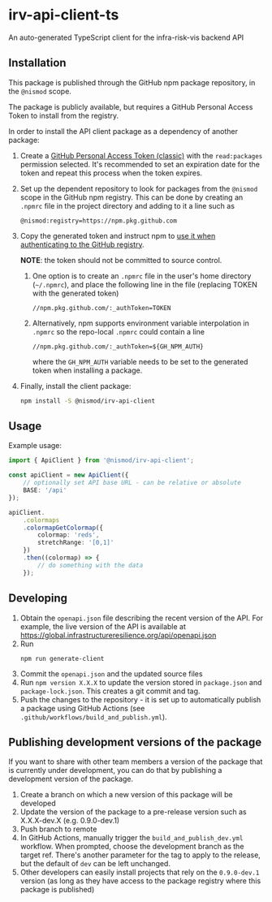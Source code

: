 # irv-api-client-ts
An auto-generated TypeScript client for the infra-risk-vis backend API

## Installation

This package is published through the GitHub npm package repository, in the `@nismod` scope.

The package is publicly available, but requires a GitHub Personal Access Token to install from the registry.

In order to install the API client package as a dependency of another package:

1. Create a [GitHub Personal Access Token (classic)](https://github.com/settings/tokens/new) with the `read:packages` permission selected. It's recommended to set an expiration date for the token and repeat this process when the token expires.
2. Set up the dependent repository to look for packages from the `@nismod` scope in the GitHub npm registry. This can be done by creating an `.npmrc` file in the project directory and adding to it a line such as 
    ```
    @nismod:registry=https://npm.pkg.github.com
    ```
3. Copy the generated token and instruct npm to [use it when authenticating to the GitHub registry](https://docs.github.com/en/packages/working-with-a-github-packages-registry/working-with-the-npm-registry#authenticating-with-a-personal-access-token).

    **NOTE**: the token should not be committed to source control.

   1. One option is to create an `.npmrc` file in the user's home directory (`~/.npmrc`), and place the following line in the file (replacing TOKEN with the generated token)
        ```
        //npm.pkg.github.com/:_authToken=TOKEN
        ```
   3. Alternatively, npm supports environment variable interpolation in `.npmrc` so the repo-local `.npmrc` could contain a line
        ```
        //npm.pkg.github.com/:_authToken=${GH_NPM_AUTH}
        ```
        where the `GH_NPM_AUTH` variable needs to be set to the generated token when installing a package.

4. Finally, install the client package:
    ```bash
    npm install -S @nismod/irv-api-client
    ```

## Usage

Example usage:
```ts
import { ApiClient } from '@nismod/irv-api-client';

const apiClient = new ApiClient({
    // optionally set API base URL - can be relative or absolute
    BASE: '/api' 
});

apiClient.
    .colormaps
    .colormapGetColormap({
        colormap: 'reds',
        stretchRange: '[0,1]'
    })
    .then((colormap) => {
        // do something with the data
    });
```

## Developing

1. Obtain the `openapi.json` file describing the recent version of the API. For example, the live version of the API is available at https://global.infrastructureresilience.org/api/openapi.json
2. Run
    ```
    npm run generate-client
    ```
3. Commit the `openapi.json` and the updated source files
4. Run `npm version X.X.X` to update the version stored in `package.json` and `package-lock.json`. This creates a git commit and tag.
5. Push the changes to the repository - it is set up to automatically publish a package using GitHub Actions (see `.github/workflows/build_and_publish.yml`).

## Publishing development versions of the package

If you want to share with other team members a version of the package that is currently under development, you can do that by publishing a development version of the package.

1. Create a branch on which a new version of this package will be developed
2. Update the version of the package to a pre-release version such as X.X.X-dev.X (e.g. 0.9.0-dev.1)
3. Push branch to remote
4. In GitHub Actions, manually trigger the `build_and_publish_dev.yml` workflow. When prompted, choose the development branch as the target ref. There's another parameter for the tag to apply to the release, but the default of `dev` can be left unchanged.
5. Other developers can easily install projects that rely on the `0.9.0-dev.1` version (as long as they have access to the package registry where this package is published)
